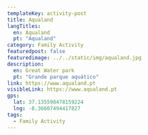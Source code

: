 ```yaml
---
templateKey: activity-post
title: Aqualand
langTitles:
  en: Aqualand
  pt: "Aqualand"
category: Family Activity
featuredpost: false
featuredimage: ../../static/img/aqualand.jpg
description: 
  en: Great Water park
  pt: "Grande parque aquático"
link: https://www.aqualand.pt
visibleLink: https://www.aqualand.pt
gps:
  lat: 37.135598478159224
  lng: -8.36607494417827
tags:
  - Family Activity
---
```


